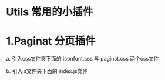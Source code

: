 # Utils  常用的小插件

# 1.Paginat 分页插件
  a. 引入css文件夹下面的 iconfont.css 与 paginat.css 两个css文件
  
  b. 引入js文件夹下面的 index.js文件
